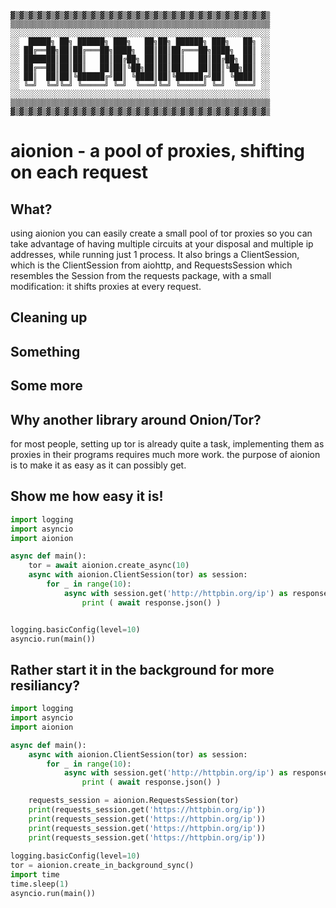 ```
▓▒▓▒▓▒▓▒▓▒▓▒▓▒▓▒▓▒▓▒▓▒▓▒▓▒▓▒▓▒▓▒▓▒▓▒▓▒▓▒▓▒▓▒▓▒▓▒▓▒▓▒▓▒▓▒▓▒
▒▒▒▒▒▒▒▒▒▒▒▒▒▒▒▒▒▒▒▒▒▒▒▒▒▒▒▒▒▒▒▒▒▒▒▒▒▒▒▒▒▒▒▒▒▒▒▒▒▒▒▒▒▒▒▒▒▒
░░░░░░░░░░░░░░░░░░░░░░░░░░░░░░░░░░░░░░░░░░░░░░░░░░░░░░░░░░
░░  █████╗ ██╗ ██████╗ ███╗   ██╗██╗ ██████╗ ███╗   ██╗ ░░
░░ ██╔══██╗██║██╔═══██╗████╗  ██║██║██╔═══██╗████╗  ██║ ░░
░░ ███████║██║██║   ██║██╔██╗ ██║██║██║   ██║██╔██╗ ██║ ░░
░░ ██╔══██║██║██║   ██║██║╚██╗██║██║██║   ██║██║╚██╗██║ ░░
░░ ██║  ██║██║╚██████╔╝██║ ╚████║██║╚██████╔╝██║ ╚████║ ░░
░░ ╚═╝  ╚═╝╚═╝ ╚═════╝ ╚═╝  ╚═══╝╚═╝ ╚═════╝ ╚═╝  ╚═══╝ ░░                                                
░░░░░░░░░░░░░░░░░░░░░░░░░░░░░░░░░░░░░░░░░░░░░░░░░░░░░░░░░░
▒▒▒▒▒▒▒▒▒▒▒▒▒▒▒▒▒▒▒▒▒▒▒▒▒▒▒▒▒▒▒▒▒▒▒▒▒▒▒▒▒▒▒▒▒▒▒▒▒▒▒▒▒▒▒▒▒▒
▓▒▓▒▓▒▓▒▓▒▓▒▓▒▓▒▓▒▓▒▓▒▓▒▓▒▓▒▓▒▓▒▓▒▓▒▓▒▓▒▓▒▓▒▓▒▓▒▓▒▓▒▓▒▓▒▓▒
```

aionion - a pool of proxies, shifting on each request
======================

What?
----
using aionion you can easily create a small pool of
tor proxies so you can take advantage of having multiple 
circuits at your disposal and multiple ip addresses, while
running just 1 process. It also brings a ClientSession, which
is the ClientSession from aiohttp, and RequestsSession which resembles the 
Session from the requests package, with a small modification:
it shifts proxies at every request. 


Cleaning up
------



Something
----


Some more
----



Why another library around Onion/Tor?
----
for most people, setting up tor is already quite a task,
implementing them as proxies in their programs requires much
more work. the purpose of aionion is to make it as easy
as it can possibly get. 

Show me how easy it is!
----
```python
import logging
import asyncio
import aionion

async def main():
    tor = await aionion.create_async(10)
    async with aionion.ClientSession(tor) as session:
        for _ in range(10):
            async with session.get('http://httpbin.org/ip') as response:
                print ( await response.json() )


logging.basicConfig(level=10)
asyncio.run(main())
```

Rather start it in the background for more resiliancy?
----
```python
import logging
import asyncio
import aionion

async def main():
    async with aionion.ClientSession(tor) as session:
        for _ in range(10):
            async with session.get('http://httpbin.org/ip') as response:
                print ( await response.json() )

    requests_session = aionion.RequestsSession(tor)
    print(requests_session.get('https://httpbin.org/ip'))
    print(requests_session.get('https://httpbin.org/ip'))
    print(requests_session.get('https://httpbin.org/ip'))
    print(requests_session.get('https://httpbin.org/ip'))
    
logging.basicConfig(level=10)
tor = aionion.create_in_background_sync()
import time
time.sleep(1)
asyncio.run(main())
```